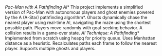 **Pac-Man with A* Pathfinding AI**
This project implements a simplified version of Pac-Man with autonomous players and ghost enemies powered by the A (A-Star) pathfinding algorithm*. Ghosts dynamically chase the nearest player using real-time AI, navigating the maze using the shortest possible path. Players move randomly with goal-seeking behavior. A collision results in a game-over state.
**AI Technique: A* Pathfinding**
Implemented from scratch using heapq for priority queue.
Uses Manhattan distance as a heuristic.
Recalculates paths each frame to follow the nearest player.
Supports multiple ghosts and players.
